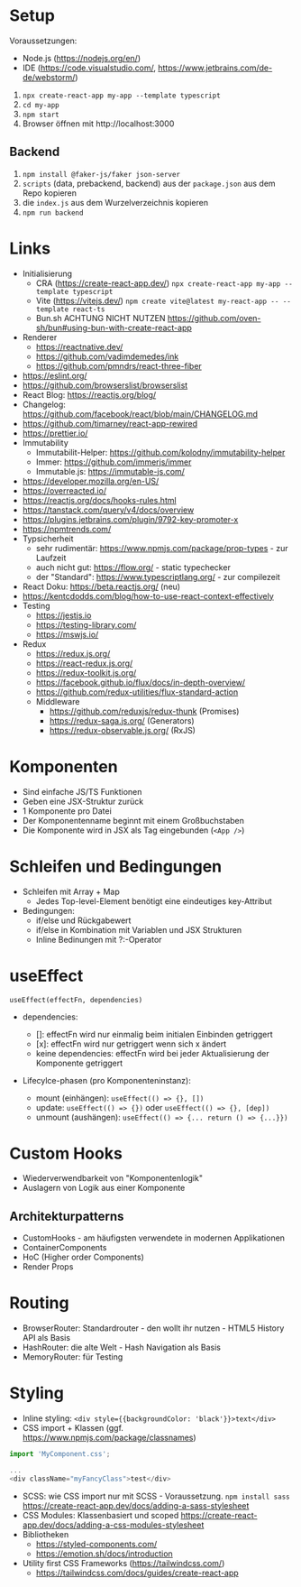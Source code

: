 # Setup

Voraussetzungen:

- Node.js (https://nodejs.org/en/)
- IDE (https://code.visualstudio.com/, https://www.jetbrains.com/de-de/webstorm/)

1. `npx create-react-app my-app --template typescript`
2. `cd my-app`
3. `npm start`
4. Browser öffnen mit http://localhost:3000

## Backend

1. `npm install @faker-js/faker json-server`
2. `scripts` (data, prebackend, backend) aus der `package.json` aus dem Repo kopieren
3. die `index.js` aus dem Wurzelverzeichnis kopieren
4. `npm run backend`

# Links

- Initialisierung
  - CRA (https://create-react-app.dev/) `npx create-react-app my-app --template typescript`
  - Vite (https://vitejs.dev/) `npm create vite@latest my-react-app -- --template react-ts`
  - Bun.sh ACHTUNG NICHT NUTZEN https://github.com/oven-sh/bun#using-bun-with-create-react-app
- Renderer
  - https://reactnative.dev/
  - https://github.com/vadimdemedes/ink
  - https://github.com/pmndrs/react-three-fiber
- https://eslint.org/
- https://github.com/browserslist/browserslist
- React Blog: https://reactjs.org/blog/
- Changelog: https://github.com/facebook/react/blob/main/CHANGELOG.md
- https://github.com/timarney/react-app-rewired
- https://prettier.io/
- Immutability
  - Immutabilit-Helper: https://github.com/kolodny/immutability-helper
  - Immer: https://github.com/immerjs/immer
  - Immutable.js: https://immutable-js.com/
- https://developer.mozilla.org/en-US/
- https://overreacted.io/
- https://reactjs.org/docs/hooks-rules.html
- https://tanstack.com/query/v4/docs/overview
- https://plugins.jetbrains.com/plugin/9792-key-promoter-x
- https://npmtrends.com/
- Typsicherheit
  - sehr rudimentär: https://www.npmjs.com/package/prop-types - zur Laufzeit
  - auch nicht gut: https://flow.org/ - static typechecker
  - der "Standard": https://www.typescriptlang.org/ - zur compilezeit
- React Doku: https://beta.reactjs.org/ (neu)
- https://kentcdodds.com/blog/how-to-use-react-context-effectively
- Testing
  - https://jestjs.io
  - https://testing-library.com/
  - https://mswjs.io/
- Redux
  - https://redux.js.org/
  - https://react-redux.js.org/
  - https://redux-toolkit.js.org/
  - https://facebook.github.io/flux/docs/in-depth-overview/
  - https://github.com/redux-utilities/flux-standard-action
  - Middleware
    - https://github.com/reduxjs/redux-thunk (Promises)
    - https://redux-saga.js.org/ (Generators)
    - https://redux-observable.js.org/ (RxJS)

# Komponenten

- Sind einfache JS/TS Funktionen
- Geben eine JSX-Struktur zurück
- 1 Komponente pro Datei
- Der Komponentenname beginnt mit einem Großbuchstaben
- Die Komponente wird in JSX als Tag eingebunden (`<App />`)

# Schleifen und Bedingungen

- Schleifen mit Array + Map
  - Jedes Top-level-Element benötigt eine eindeutiges key-Attribut
- Bedingungen:
  - if/else und Rückgabewert
  - if/else in Kombination mit Variablen und JSX Strukturen
  - Inline Bedinungen mit ?:-Operator

# useEffect

`useEffect(effectFn, dependencies)`

- dependencies:

  - []: effectFn wird nur einmalig beim initialen Einbinden getriggert
  - [x]: effectFn wird nur getriggert wenn sich x ändert
  - keine dependencies: effectFn wird bei jeder Aktualisierung der Komponente getriggert

- Lifecylce-phasen (pro Komponenteninstanz):
  - mount (einhängen): `useEffect(() => {}, [])`
  - update: `useEffect(() => {})` oder `useEffect(() => {}, [dep])`
  - unmount (aushängen): `useEffect(() => {... return () => {...}})`

# Custom Hooks

- Wiederverwendbarkeit von "Komponentenlogik"
- Auslagern von Logik aus einer Komponente

## Architekturpatterns

- CustomHooks - am häufigsten verwendete in modernen Applikationen
- ContainerComponents
- HoC (Higher order Components)
- Render Props

# Routing

- BrowserRouter: Standardrouter - den wollt ihr nutzen - HTML5 History API als Basis
- HashRouter: die alte Welt - Hash Navigation als Basis
- MemoryRouter: für Testing

# Styling

- Inline styling: `<div style={{backgroundColor: 'black'}}>text</div>`
- CSS import + Klassen (ggf. https://www.npmjs.com/package/classnames)

```ts
import 'MyComponent.css';

...
<div className="myFancyClass">test</div>
```

- SCSS: wie CSS import nur mit SCSS - Voraussetzung. `npm install sass` https://create-react-app.dev/docs/adding-a-sass-stylesheet
- CSS Modules: Klassenbasiert und scoped https://create-react-app.dev/docs/adding-a-css-modules-stylesheet
- Bibliotheken
  - https://styled-components.com/
  - https://emotion.sh/docs/introduction
- Utility first CSS Frameworks (https://tailwindcss.com/)
  - https://tailwindcss.com/docs/guides/create-react-app
